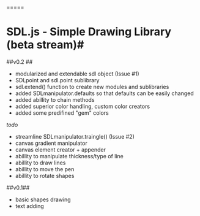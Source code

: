 =====
# SDL.js - Simple Drawing Library (beta stream)#

##v0.2 ##

- modularized and extendable sdl object (Issue #1)
- SDLpoint and sdl.point sublibrary
- sdl.extend() function to create new modules and sublibraries
- added SDLmanipulator.defaults so that defaults can be easily changed
- added abillity to chain methods
- added superior color handling, custom color creators
- added some predifined "gem" colors

*todo*
- streamline SDLmanipulator.traingle()  (Issue #2)
- canvas gradient manipulator
- canvas element creator + appender
- abillity to manipulate thickness/type of line
- abillity to draw lines
- abillity to move the pen
- abillity to rotate shapes


##v0.1##

- basic shapes drawing
- text adding


